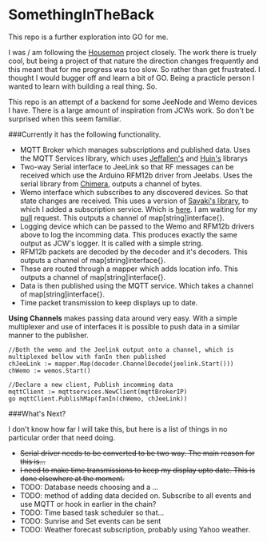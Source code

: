 SomethingInTheBack
==================

This repo is a further exploration into GO for me.

I was / am following the [Housemon](https://github.com/jcw/housemon) project closely. The work there is truely cool, but being a project of that nature the direction changes frequently and this meant that for me progress was too slow. So rather than get frustrated. I thought I would bugger off and learn a bit of GO. Being a practicle person I wanted to learn with building a real thing. So.

This repo is an attempt of a backend for some JeeNode and Wemo devices I have. There is a large amount of inspiration from JCWs work. So don't be surprised when this seem familiar.

###Currently it has the following functionality.

- MQTT Broker which manages subscriptions and published data. Uses the MQTT Services library, which uses [Jeffallen's](https://github.com/jeffallen/mqtt) and [Huin's](https://github.com/huin/mqtt) librarys
- Two-way Serial interface to JeeLink so that RF messages can be received which use the Arduino RFM12b driver from Jeelabs. Uses the serial library from [Chimera](https://github.com/chimera/rs232), outputs a channel of bytes.
- Wemo interface which subscribes to any discovered devices. So that state changes are received. This uses a version of [Savaki's library](https://github.com/savaki/go.wemo), to which I added a subscription service. Which is [here](https://github.com/danward79/go.wemo). I am waiting for my [pull](https://github.com/savaki/go.wemo/pull/1) request. This outputs a channel of map[string]interface{}.
- Logging device which can be passed to the Wemo and RFM12b drivers above to log the incomming data. This produces exactly the same output as JCW's logger. It is called with a simple string.
- RFM12b packets are decoded by the decoder and it's decoders. This outputs a channel of map[string]interface{}.
- These are routed through a mapper which adds location info. This outputs a channel of map[string]interface{}.
- Data is then published using the MQTT service. Which takes a channel of map[string]interface{}.
- Time packet transmission to keep displays up to date.

**Using Channels** makes passing data around very easy. With a simple multiplexer and use of interfaces it is possible to push data in a similar manner to the publisher.

```
//Both the wemo and the Jeelink output onto a channel, which is multiplexed bellow with fanIn then published
chJeeLink := mapper.Map(decoder.ChannelDecode(jeelink.Start()))
chWemo := wemos.Start()

//Declare a new client, Publish incomming data
mqttClient := mqttservices.NewClient(mqttBrokerIP)
go mqttClient.PublishMap(fanIn(chWemo, chJeeLink))
```

###What's Next?

I don't know how far I will take this, but here is a list of things in no particular order that need doing.

- ~~Serial driver needs to be converted to be two way. The main reason for this is...~~
- ~~I need to make time transmissions to keep my display upto date. This is done elsewhere at the moment.~~
- TODO: Database needs choosing and a ...
- TODO: method of adding data decided on. Subscribe to all events and use MQTT or hook in earlier in the chain?
- TODO: Time based task scheduler so that...
- TODO: Sunrise and Set events can be sent
- TODO: Weather forecast subscription, probably using Yahoo weather.
